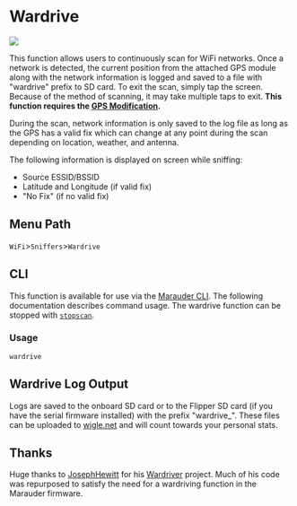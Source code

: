 # Wardrive
<a href="https://wigle.net">
<img border="0" src="https://wigle.net/bi/rP_pTNT9Hiwp+cB9UszVQg.png">
</a>  

This function allows users to continuously scan for WiFi networks. Once a network is detected, the current position from the attached GPS module along with the network information is logged and saved to a file with "wardrive" prefix to SD card. To exit the scan, simply tap the screen. Because of the method of scanning, it may take multiple taps to exit. **This function requires the [GPS Modification](gps-modification).**

During the scan, network information is only saved to the log file as long as the GPS has a valid fix which can change at any point during the scan depending on location, weather, and antenna.

The following information is displayed on screen while sniffing:  
- Source ESSID/BSSID
- Latitude and Longitude (if valid fix)
- "No Fix" (if no valid fix)

## Menu Path
`WiFi`>`Sniffers`>`Wardrive`

## CLI
This function is available for use via the [Marauder CLI](cli). The following documentation describes command usage. The wardrive function can be stopped with [`stopscan`](stopscan).

### Usage
`wardrive`

## Wardrive Log Output
Logs are saved to the onboard SD card or to the Flipper SD card (if you have the serial firmware installed) with the prefix "wardrive_". These files can be uploaded to [wigle.net](https://www.wigle.net) and will count towards your personal stats.

## Thanks
Huge thanks to [JosephHewitt](https://github.com/JosephHewitt/) for his [Wardriver](https://github.com/JosephHewitt/wardriver_rev3/tree/main) project. Much of his code was repurposed to satisfy the need for a wardriving function in the Marauder firmware.